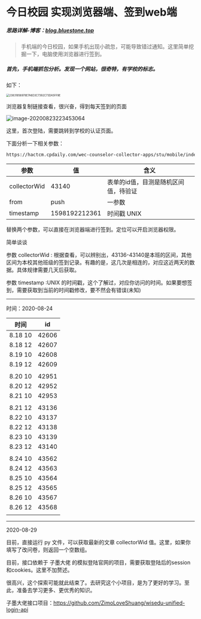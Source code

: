 # 今日校园 实现浏览器端、签到web端

##### 思路详解-博客：[blog.bluestone.top](https://blog.bluestone.top/%E4%BB%8A%E6%97%A5%E6%A0%A1%E5%9B%AD-%E5%AE%9E%E7%8E%B0%E6%B5%8F%E8%A7%88%E5%99%A8%E7%AB%AF-%E7%AD%BE%E5%88%B0web%E7%AB%AF/)

> 手机端的今日校园，如果手机出现小疏忽，可能导致错过通知。这里简单挖掘一下，电脑使用浏览器进行签到。

##### 首先，手机端抓包分析。发现一个网站，很奇特，有学校的标志。

如下：

<img src="https://i.loli.net/2020/08/23/ZkjXqMbJT8tUNYh.jpg" alt="23831856978E7A6D3C7392C73DA5FF9E" style="zoom:50%;" />



浏览器复制链接查看，很兴奋，得到每天签到的页面



![image-20200823223453064](https://i.loli.net/2020/08/23/xfLrYJIHNmkwcp1.png)



这里，首次登陆，需要跳转到学校的认证页面。

下面分析一下相关参数：

```html
https://hactcm.cpdaily.com/wec-counselor-collector-apps/stu/mobile/index.html?collectorWid=43140&from=push&timestamp=1598192212361#/notice
```

| 参数         | 值            | 含义                                 |
| ------------ | ------------- | ------------------------------------ |
| collectorWid | 43140         | 表单的id值，目测是随机区间值，待验证 |
| from         | push          | 一参数                               |
| timestamp    | 1598192212361 | 时间戳 UNIX                          |

替换两个参数，可以直接在浏览器端进行签到。定位可以开启浏览器权限。

简单谈谈  

参数  collectorWid :  根据查看，可以辨别出，43136-43140是本班的区间，其他区间为本校其他班级的签到记录。有趣的是，这几次是相连的，对应这近两天的数据。具体规律需要几天后获取。

参数  timestamp   :UNIX 的时间戳，这个了解过，对应你访问的时间。如果要想签到，需要获取到当前的时间戳修改，要不然会有错误(未知)


--------------------

时间：2020-08-24

| 时间    | id    |
| ------- | ----- |
| 8.18 10 | 42606 |
| 8.18 12 | 42607 |
| 8.19 10 | 42608 |
| 8.19 12 | 42609 |
|         |       |
| 8.20 10 | 42951 |
| 8.20 12 | 42952 |
| 8.21 10 | 42953 |
|         |       |
| 8.21 12 | 43136 |
| 8.22 10 | 43137 |
| 8.22 12 | 43138 |
| 8.23 10 | 43139 |
| 8.23 12 | 43140 |
|         |       |
| 8.24 10 | 43562 |
| 8.24 12 | 43563 |
| 8.25 10 | 43564 |
| 8.25 12 | 43565 |
| 8.26 10 | 43567 |
| 8.26 12 | 43568 |
|         |       |

----------------------------

2020-08-29

目前，直接运行 py 文件，可以获取最新的文章 collectorWid 值。这里，如果你填写了改问卷，则返回一个空数组。

目前，接口依赖于 子墨大佬 的模拟登陆官网的项目，需要获取登陆后的session和cookies。这里不加赘述。

很高兴，这个探索可能就此结束了。去研究这个小项目，是为了更好的学习。至此，准备去学习更多、更优秀的知识。

子墨大佬接口项目：https://github.com/ZimoLoveShuang/wisedu-unified-login-api
